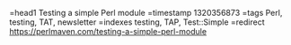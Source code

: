 =head1 Testing a simple Perl module
=timestamp 1320356873
=tags Perl, testing, TAT, newsletter
=indexes testing, TAP, Test::Simple
=redirect https://perlmaven.com/testing-a-simple-perl-module
